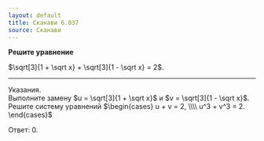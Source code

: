```yaml
---
layout: default
title: Сканави 6.037
source: Сканави
---
```


**Решите уравнение**

$\sqrt[3]{1 + \sqrt x} + \sqrt[3]{1 - \sqrt x} = 2$.

--- ---

Указания.
<br>
Выполните замену $u = \sqrt[3]{1 + \sqrt x}$ и $v = \sqrt[3]{1 - \sqrt x}$.
<br>
Решите систему уравнений
$\begin{cases} u + v = 2, \\\\ u^3 + v^3 = 2. \end{cases}$

Ответ: $0$.
